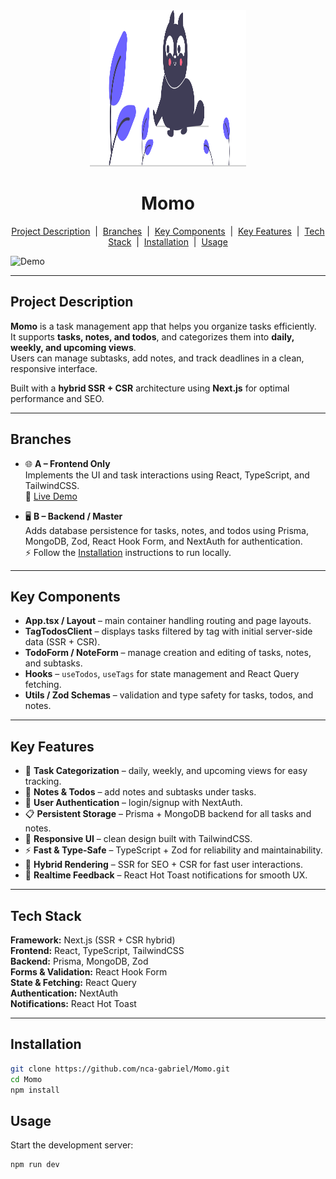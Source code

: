 <div align="center">
  <a href="https://momo-task.vercel.app" target="_blank">
    <img src="./public/cat.svg" alt="logo" width="250" height="250" />
  </a>
  <h1>Momo</h1>
</div>

<p align="center">
  <a href="#project-description">Project Description</a> &nbsp;|&nbsp; 
  <a href="#branches">Branches</a> &nbsp;|&nbsp;
  <a href="#key-components">Key Components</a> &nbsp;|&nbsp; 
  <a href="#key-features">Key Features</a> &nbsp;|&nbsp; 
  <a href="#tech-stack">Tech Stack</a> &nbsp;|&nbsp; 
  <a href="#installation">Installation</a> &nbsp;|&nbsp;
  <a href="#usage">Usage</a>
</p>

![Demo](./public/momo-demo.gif)

---

## Project Description

**Momo** is a task management app that helps you organize tasks efficiently.  
It supports **tasks, notes, and todos**, and categorizes them into **daily, weekly, and upcoming views**.  
Users can manage subtasks, add notes, and track deadlines in a clean, responsive interface.

Built with a **hybrid SSR + CSR** architecture using **Next.js** for optimal performance and SEO.

---

## Branches

- 🌐 **A – Frontend Only**  
  Implements the UI and task interactions using React, TypeScript, and TailwindCSS.  
  🔗 [Live Demo](https://github.com/nca-gabriel/Momo)

- 🖥️ **B – Backend / Master**  
  Adds database persistence for tasks, notes, and todos using Prisma, MongoDB, Zod, React Hook Form, and NextAuth for authentication.  
  ⚡ Follow the [Installation](#installation) instructions to run locally.

---

## Key Components

- **App.tsx / Layout** – main container handling routing and page layouts.  
- **TagTodosClient** – displays tasks filtered by tag with initial server-side data (SSR + CSR).  
- **TodoForm / NoteForm** – manage creation and editing of tasks, notes, and subtasks.  
- **Hooks** – `useTodos`, `useTags` for state management and React Query fetching.  
- **Utils / Zod Schemas** – validation and type safety for tasks, todos, and notes.  

---

## Key Features

- 📅 **Task Categorization** – daily, weekly, and upcoming views for easy tracking.  
- 📝 **Notes & Todos** – add notes and subtasks under tasks.  
- 🔐 **User Authentication** – login/signup with NextAuth.  
- 📋 **Persistent Storage** – Prisma + MongoDB backend for all tasks and notes.  
- 🎨 **Responsive UI** – clean design built with TailwindCSS.  
- ⚡ **Fast & Type-Safe** – TypeScript + Zod for reliability and maintainability.  
- 🔄 **Hybrid Rendering** – SSR for SEO + CSR for fast user interactions.  
- 🍞 **Realtime Feedback** – React Hot Toast notifications for smooth UX.  

---

## Tech Stack

**Framework:** Next.js (SSR + CSR hybrid)  
**Frontend:** React, TypeScript, TailwindCSS  
**Backend:** Prisma, MongoDB, Zod  
**Forms & Validation:** React Hook Form  
**State & Fetching:** React Query  
**Authentication:** NextAuth  
**Notifications:** React Hot Toast  

---

## Installation

```bash
git clone https://github.com/nca-gabriel/Momo.git
cd Momo
npm install
```


## Usage

Start the development server:

```bash
npm run dev
```





